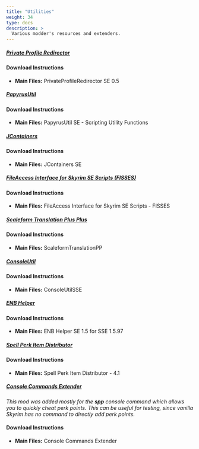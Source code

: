 ```yaml
---
title: "Utilities"
weight: 34
type: docs
description: >
  Various modder's resources and extenders.
---
```


##### [Private Profile Redirector](https://www.nexusmods.com/skyrimspecialedition/mods/18860?tab=files)

#### Download Instructions

* **Main Files:** PrivateProfileRedirector SE 0.5

##### [PapyrusUtil](https://www.nexusmods.com/skyrimspecialedition/mods/13048?tab=files)

#### Download Instructions

* **Main Files:** PapyrusUtil SE - Scripting Utility Functions

##### [JContainers](https://www.nexusmods.com/skyrimspecialedition/mods/16495?tab=files)

#### Download Instructions

* **Main Files:** JContainers SE

##### [FileAccess Interface for Skyrim SE Scripts (FISSES)](https://www.nexusmods.com/skyrimspecialedition/mods/13956?tab=files)

#### Download Instructions

* **Main Files:** FileAccess Interface for Skyrim SE Scripts - FISSES

##### [Scaleform Translation Plus Plus](https://www.nexusmods.com/skyrimspecialedition/mods/22603?tab=files)

#### Download Instructions

* **Main Files:** ScaleformTranslationPP

##### [ConsoleUtil](https://www.nexusmods.com/skyrimspecialedition/mods/24858?tab=files)

#### Download Instructions

* **Main Files:** ConsoleUtilSSE

##### [ENB Helper](https://www.nexusmods.com/skyrimspecialedition/mods/23174?tab=files)

#### Download Instructions

* **Main Files:** ENB Helper SE 1.5 for SSE 1.5.97

##### [Spell Perk Item Distributor](https://www.nexusmods.com/skyrimspecialedition/mods/36869?tab=files)

#### Download Instructions

* **Main Files:** Spell Perk Item Distributor - 4.1

##### [Console Commands Extender](https://www.nexusmods.com/skyrimspecialedition/mods/28210?tab=files)

*This mod was added mostly for the **spp** console command which allows you to quickly cheat perk points. This can be useful for testing, since vanilla Skyrim has no command to directly add perk points.*

#### Download Instructions

* **Main Files:** Console Commands Extender